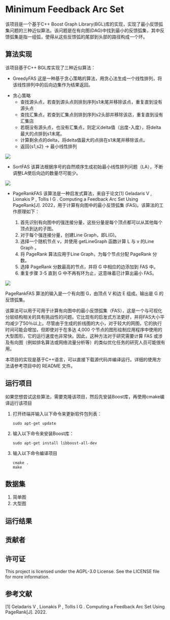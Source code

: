 # Minimum Feedback Arc Set

该项目是一个基于C++ Boost Graph Library(BGL)库的实现，实现了最小反馈弧集问题的三种近似算法。该问题是在有向图(DAG)中找到最小的反馈弧集，其中反馈弧集是指一组弧，使得从这些反馈弧的尾部到头部的路径构成一个环。

## 算法实现

该项目基于C++ BGL库实现了三种近似算法：

* GreedyFAS
这是一种基于贪心策略的算法，用贪心法生成一个线性排列，将该线性排列中的后向边集作为结果返回。

- 贪心策略
    - 查找源头点，若查到源头点则排到序列s1末尾并移除该点，重复直到没有源头点
    - 查找汇集点，若查到汇集点则排到序列s2头部并移除该店，重复直到没有汇集店
    - 若既没有源头点，也没有汇集点，则定义delta值（出度-入度），将delta最大的点排到s1末尾。
    - 计算剩余点的delta，将delta值最大的点排在s1末尾并移除该点。
    - 返回{s1,s2} -> 最小线性排列

![](https://cuterwrite-1302252842.file.myqcloud.com/img/G1.png)

* SortFAS
该算法根据序号的自然顺序生成初始最小线性排列问题（LA），不断调整LA使后向边的数量尽可能少。

![](https://cuterwrite-1302252842.file.myqcloud.com/img/G2.png)

* PageRankFAS
该算法是一种启发式算法，来自于论文[1] Geladaris V ,  Lionakis P ,  Tollis I G . Computing a Feedback Arc Set Using PageRank[J].  2022，用于计算有向图中的最小反馈弧集 (FAS)。该算法的工作原理如下：

    1. 首先识别有向图中的强连接分量，这些分量是每个顶点都可以从其他每个顶点到达的子图。
    2. 对于每个强连接分量，创建Line Graph，即L(G)。
    3. 选择一个随机节点 v，并使用 getLineGraph 函数计算 L 与 v 的Line Graph 。
    4. 将 PageRank 算法应用于Line Graph，为每个节点分配 PageRank 分数。
    5. 选择 PageRank 分数最高的节点，并将 G 中相应的边添加到 FAS 中。
    6. 重复步骤 3-5 直到 G 中不再有环为止，这意味着已计算出最小 FAS。

![](https://cuterwrite-1302252842.file.myqcloud.com/img/G3.png)

PageRankFAS 算法的输入是一个有向图 G，由顶点 V 和边 E 组成。输出是 G 的反馈弧集。

该算法可以用于可用于计算有向图中的最小反馈弧集（FAS），这是一个与可视化分层结构相关的具有挑战性的问题。它比现有的启发式方法更好，并将FAS大小平均减少了50％以上。尽管由于生成的折线图的大小，对于较大的网图，它的执行时间可能会增加，但即使对于在多达 4,000 个节点的图形绘制应用程序中使用的大型图形，它的运行速度也非常快。因此，这种方法对于研究需要计算 FAS 或涉及有向图（例如排名算法或网络流量分析等）的类似优化任务的研究人员可能很有用。

本项目的实现是基于C++语言，可以直接下载源代码并编译运行。详细的使用方法请参考项目中的 README 文件。

## 运行项目

如果您想尝试这些算法，需要克隆该项目，然后先安装Boost库，再使用cmake编译运行该项目

1. 打开终端并输入以下命令来更新软件包列表：

   ```
   sudo apt-get update
   ```

2. 输入以下命令来安装Boost库：

   ```
   sudo apt-get install libboost-all-dev
   ```

3. 输入以下命令编译项目

   ```
   cmake .
   make
   ```

## 数据集

1. 简单图
2. 大型图

## 运行结果

## 贡献者

## 许可证

This project is licensed under the AGPL-3.0 License. See the LICENSE file for more information.

## 参考文献

[1] Geladaris V ,  Lionakis P ,  Tollis I G . Computing a Feedback Arc Set Using PageRank[J].  2022.
